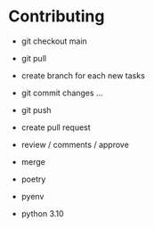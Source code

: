 # Contributing

- git checkout main
- git pull
- create branch for each new tasks
- git commit changes ...
- git push
- create pull request
- review / comments / approve
- merge

- poetry
- pyenv
- python 3.10
